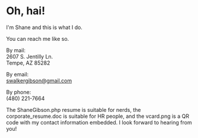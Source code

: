 # Oh, hai! #

I'm Shane and this is what I do.

You can reach me like so.

By mail:  
2607 S. Jentilly Ln.  
Tempe, AZ 85282

By email:  
swalkergibson@gmail.com

By phone:  
(480) 221-7664

The ShaneGibson.php resume is suitable for nerds, the corporate\_resume.doc is suitable for HR people, and the vcard.png is a QR code with my contact information embedded. I look forward to hearing from you!
